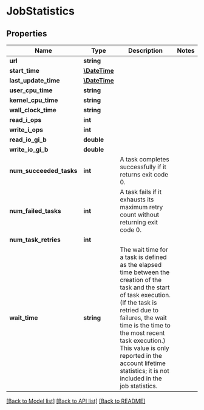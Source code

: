 # JobStatistics

## Properties
Name | Type | Description | Notes
------------ | ------------- | ------------- | -------------
**url** | **string** |  | 
**start_time** | [**\DateTime**](\DateTime.md) |  | 
**last_update_time** | [**\DateTime**](\DateTime.md) |  | 
**user_cpu_time** | **string** |  | 
**kernel_cpu_time** | **string** |  | 
**wall_clock_time** | **string** |  | 
**read_i_ops** | **int** |  | 
**write_i_ops** | **int** |  | 
**read_io_gi_b** | **double** |  | 
**write_io_gi_b** | **double** |  | 
**num_succeeded_tasks** | **int** | A task completes successfully if it returns exit code 0. | 
**num_failed_tasks** | **int** | A task fails if it exhausts its maximum retry count without returning exit code 0. | 
**num_task_retries** | **int** |  | 
**wait_time** | **string** | The wait time for a task is defined as the elapsed time between the creation of the task and the start of task execution. (If the task is retried due to failures, the wait time is the time to the most recent task execution.) This value is only reported in the account lifetime statistics; it is not included in the job statistics. | 

[[Back to Model list]](../README.md#documentation-for-models) [[Back to API list]](../README.md#documentation-for-api-endpoints) [[Back to README]](../README.md)


